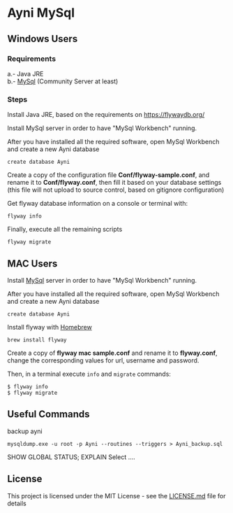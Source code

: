 # Ayni MySql

## Windows Users

### Requirements

a.- Java JRE <br />
b.- [MySql](https://www.mysql.com/downloads/) (Community Server at least) <br />

### Steps

Install Java JRE, based on the requirements on https://flywaydb.org/

Install MySql server in order to have "MySql Workbench" running.

After you have installed all the required software, open MySql Workbench and create a new Ayni database
```
create database Ayni
```
Create a copy of the configuration file **Conf/flyway-sample.conf**, and rename it to  **Conf/flyway.conf**, then fill it based on your database settings (this file will not upload to source control, based on gitignore configuration)

Get flyway database information on a console or terminal with:
```
flyway info
```
Finally, execute all the remaining scripts
```
flyway migrate
```
## MAC Users
Install [MySql](https://www.mysql.com/downloads/) server in order to have "MySql Workbench" running.

After you have installed all the required software, open MySql Workbench and create a new Ayni database
```
create database Ayni
```

Install flyway with [Homebrew](https://brew.sh/)
```
brew install flyway
```

Create a copy of **flyway mac sample.conf** and rename it to **flyway.conf**, change the corresponding values for url, username and password.

Then, in a terminal execute `info` and `migrate` commands:
```
$ flyway info
$ flyway migrate
```

## Useful Commands 

backup ayni 
```
mysqldump.exe -u root -p Ayni --routines --triggers > Ayni_backup.sql
```

SHOW GLOBAL STATUS;
EXPLAIN Select ....



## License

This project is licensed under the MIT License - see the [LICENSE.md](LICENSE.md) file for details
